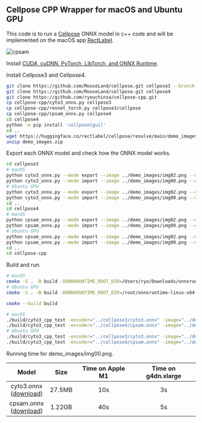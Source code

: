 ## Cellpose CPP Wrapper for macOS and Ubuntu GPU
This code is to run a [Cellpose](https://github.com/MouseLand/cellpose) ONNX model in c++ code and will be implemented on the macOS app [RectLabel](https://rectlabel.com).

![cpsam](https://github.com/user-attachments/assets/eadc58d7-492f-42d1-a55a-b51af9871ae3)

Install [CUDA, cuDNN, PyTorch, LibTorch, and ONNX Runtime](https://rectlabel.com/pytorch/).

Install Cellpose3 and Cellpose4.
```bash
git clone https://github.com/MouseLand/cellpose.git cellpose3 --branch v3.1.1
git clone https://github.com/MouseLand/cellpose.git cellpose4
git clone https://github.com/ryouchinsa/cellpose-cpp.git
cp cellpose-cpp/cyto3_onnx.py cellpose3
cp cellpose-cpp/resnet_torch.py cellpose3/cellpose
cp cellpose-cpp/cpsam_onnx.py cellpose4
cd cellpose4
python -m pip install 'cellpose[gui]'
cd ..
wget https://huggingface.co/rectlabel/cellpose/resolve/main/demo_images.zip
unzip demo_images.zip
```

Export each ONNX model and check how the ONNX model works.

```bash
cd cellpose3
# macOS
python cyto3_onnx.py --mode export --image ../demo_images/img02.png --device cpu
python cyto3_onnx.py --mode import --image ../demo_images/img00.png --device cpu
# Ubuntu GPU
python cyto3_onnx.py --mode export --image ../demo_images/img02.png --device cuda:0
python cyto3_onnx.py --mode import --image ../demo_images/img00.png --device cuda:0
cd ..
cd cellpose4
# macOS
python cpsam_onnx.py --mode export --image ../demo_images/img02.png --device cpu
python cpsam_onnx.py --mode import --image ../demo_images/img00.png --device cpu
# Ubuntu GPU
python cpsam_onnx.py --mode export --image ../demo_images/img02.png --device cuda:0
python cpsam_onnx.py --mode import --image ../demo_images/img00.png --device cuda:0
cd ..
cd cellpose-cpp
```

Build and run.

```bash
# macOS
cmake -S . -B build -DONNXRUNTIME_ROOT_DIR=/Users/ryo/Downloads/onnxruntime-osx-universal2-1.20.0
# Ubuntu GPU
cmake -S . -B build -DONNXRUNTIME_ROOT_DIR=/root/onnxruntime-linux-x64-gpu-1.20.0 -DCMAKE_PREFIX_PATH=/root/libtorch

cmake --build build

# macOS
./build/cyto3_cpp_test -encoder="../cellpose3/cyto3.onnx" -image="../demo_images/img00.png" -device="cpu"
./build/cyto3_cpp_test -encoder="../cellpose4/cpsam.onnx" -image="../demo_images/img00.png" -device="cpu"
# Ubuntu GPU
./build/cyto3_cpp_test -encoder="../cellpose3/cyto3.onnx" -image="../demo_images/img00.png" -device="cuda:0"
./build/cyto3_cpp_test -encoder="../cellpose4/cpsam.onnx" -image="../demo_images/img00.png" -device="cuda:0"
```

Running time for demo_images/img00.png.

| Model | Size | Time on Apple M1 | Time on g4dn.xlarge |
| :---: | :---: | :---: | :---: |
| cyto3.onnx <br>([download](https://huggingface.co/rectlabel/cellpose/resolve/main/cyto3.onnx.zip)) | 27.5MB | 10s | 3s |
| cpsam.onnx <br>([download](https://huggingface.co/rectlabel/cellpose/resolve/main/cpsam.onnx.zip)) | 1.22GB | 40s | 5s |

